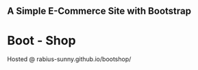 ## A Simple E-Commerce Site with Bootstrap
# Boot - Shop
<p> Hosted @ <a> rabius-sunny.github.io/bootshop/ </a> </p>

